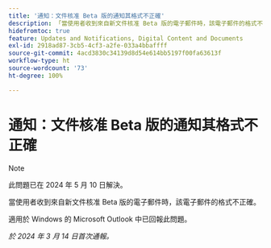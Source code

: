 ```yaml
---
title: '通知：文件核准 Beta 版的通知其格式不正確'
description: 「當使用者收到來自新文件核准 Beta 版的電子郵件時，該電子郵件的格式不正確。」
hidefromtoc: true
feature: Updates and Notifications, Digital Content and Documents
exl-id: 2918ad87-3cb5-4cf3-a2fe-033a4bbaffff
source-git-commit: 4acd3830c34139d8d54e614bb5197f00fa63613f
workflow-type: ht
source-wordcount: '73'
ht-degree: 100%

---
```


# 通知：文件核准 Beta 版的通知其格式不正確

>[!NOTE]
>
>此問題已在 2024 年 5 月 10 日解決。

當使用者收到來自新文件核准 Beta 版的電子郵件時，該電子郵件的格式不正確。

適用於 Windows 的 Microsoft Outlook 中已回報此問題。

_於 2024 年 3 月 14 日首次通報。_
